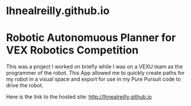 # lhnealreilly.github.io

# Robotic Autonomuous Planner for VEX Robotics Competition

This was a project I worked on briefly while I was on a VEXU team as the programmer of the robot. This App allowed me to quickly create paths for my robot in a visual space and export for use in my Pure Pursuit code to drive the robot.

Here is the link to the hosted site: http://lhnealreilly.github.io
